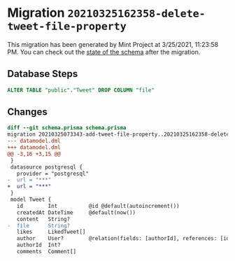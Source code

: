 # Migration `20210325162358-delete-tweet-file-property`

This migration has been generated by Mint Project at 3/25/2021, 11:23:58 PM.
You can check out the [state of the schema](./schema.prisma) after the migration.

## Database Steps

```sql
ALTER TABLE "public"."Tweet" DROP COLUMN "file"
```

## Changes

```diff
diff --git schema.prisma schema.prisma
migration 20210325073343-add-tweet-file-property..20210325162358-delete-tweet-file-property
--- datamodel.dml
+++ datamodel.dml
@@ -3,16 +3,15 @@
 }
 datasource postgresql {
   provider = "postgresql"
-  url = "***"
+  url = "***"
 }
 model Tweet {
   id        Int          @id @default(autoincrement())
   createdAt DateTime     @default(now())
   content   String?
-  file      String?
   likes     LikedTweet[]
   author    User?        @relation(fields: [authorId], references: [id])
   authorId  Int?
   comments  Comment[]
```


